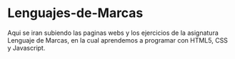 # Lenguajes-de-Marcas
Aqui se iran subiendo las paginas webs y los ejercicios de la asignatura Lenguaje de Marcas, en la cual aprendemos a programar con HTML5, CSS y Javascript.
